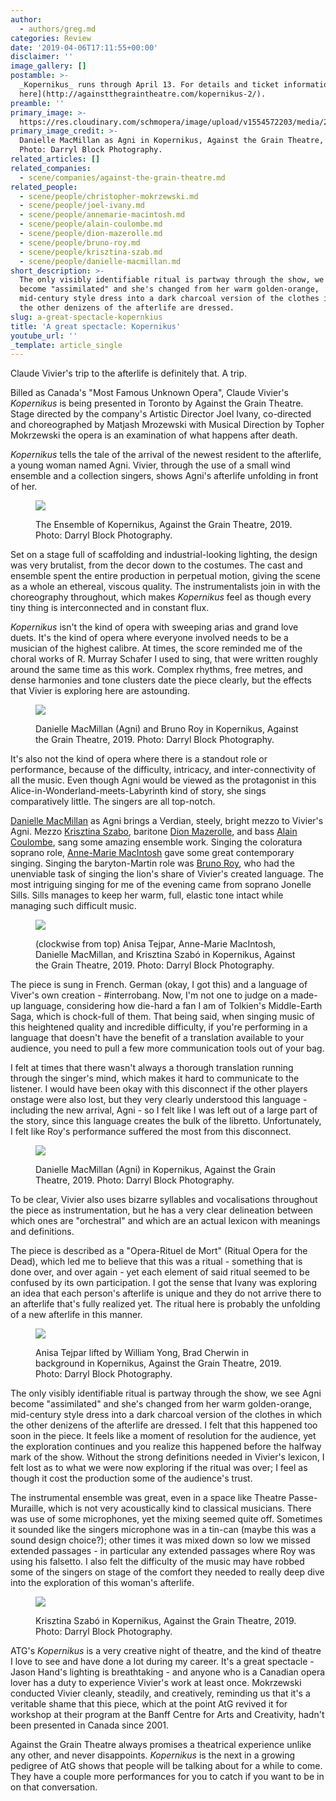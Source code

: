 ```yaml
---
author:
  - authors/greg.md
categories: Review
date: '2019-04-06T17:11:55+00:00'
disclaimer: ''
image_gallery: []
postamble: >-
  _Kopernikus_ runs through April 13. For details and ticket information, [click
  here](http://againstthegraintheatre.com/kopernikus-2/).
preamble: ''
primary_image: >-
  https://res.cloudinary.com/schmopera/image/upload/v1554572203/media/2019/04/sq190403_ATG_KOPERNIKUS_703.jpg
primary_image_credit: >-
  Danielle MacMillan as Agni in Kopernikus, Against the Grain Theatre, 2019.
  Photo: Darryl Block Photography.
related_articles: []
related_companies:
  - scene/companies/against-the-grain-theatre.md
related_people:
  - scene/people/christopher-mokrzewski.md
  - scene/people/joel-ivany.md
  - scene/people/annemarie-macintosh.md
  - scene/people/alain-coulombe.md
  - scene/people/dion-mazerolle.md
  - scene/people/bruno-roy.md
  - scene/people/krisztina-szab.md
  - scene/people/danielle-macmillan.md
short_description: >-
  The only visibly identifiable ritual is partway through the show, we see Agni
  become "assimilated" and she's changed from her warm golden-orange,
  mid-century style dress into a dark charcoal version of the clothes in which
  the other denizens of the afterlife are dressed.
slug: a-great-spectacle-kopernkius
title: 'A great spectacle: Kopernikus'
youtube_url: ''
_template: article_single
---
```


Claude Vivier's trip to the afterlife is definitely that. A trip.

Billed as Canada's "Most Famous Unknown Opera", Claude Vivier's _Kopernikus_ is being presented in Toronto by Against the Grain Theatre. Stage directed by the company's Artistic Director Joel Ivany, co-directed and choreographed by Matjash Mrozewski with Musical Direction by Topher Mokrzewski the opera is an examination of what happens after death.

_Kopernikus_ tells the tale of the arrival of the newest resident to the afterlife, a young woman named Agni. Vivier, through the use of a small wind ensemble and a collection singers, shows Agni's afterlife unfolding in front of her.

<figure data-type="image">

![](https://res.cloudinary.com/schmopera/image/upload/v1554572278/media/2019/04/190403_ATG_KOPERNIKUS_356.jpg)

<figcaption>The Ensemble of Kopernikus, Against the Grain Theatre, 2019. Photo: Darryl Block Photography.</figcaption>

</figure>

Set on a stage full of scaffolding and industrial-looking lighting, the design was very brutalist, from the decor down to the costumes. The cast and ensemble spent the entire production in perpetual motion, giving the scene as a whole an ethereal, viscous quality. The instrumentalists join in with the choreography throughout, which makes _Kopernikus_ feel as though every tiny thing is interconnected and in constant flux.

_Kopernikus_ isn't the kind of opera with sweeping arias and grand love duets. It's the kind of opera where everyone involved needs to be a musician of the highest calibre. At times, the score reminded me of the choral works of R. Murray Schafer I used to sing, that were written roughly around the same time as this work. Complex rhythms, free metres, and dense harmonies and tone clusters date the piece clearly, but the effects that Vivier is exploring here are astounding.

<figure data-type="image">

![](https://res.cloudinary.com/schmopera/image/upload/v1554572341/media/2019/04/190403_ATG_KOPERNIKUS_681.jpg)

<figcaption>Danielle MacMillan (Agni) and Bruno Roy in Kopernikus, Against the Grain Theatre, 2019. Photo: Darryl Block Photography.</figcaption>

</figure>

It's also not the kind of opera where there is a standout role or performance, because of the difficulty, intricacy, and inter-connectivity of all the music. Even though Agni would be viewed as the protagonist in this Alice-in-Wonderland-meets-Labyrinth kind of story, she sings comparatively little. The singers are all top-notch.

[Danielle MacMillan](/scene/people/danielle-macmillan/) as Agni brings a Verdian, steely, bright mezzo to Vivier's Agni. Mezzo [Krisztina Szabo](/scene/people/krisztina-szabo/), baritone [Dion Mazerolle](/scene/people/dion-mazerolle/), and bass [Alain Coulombe](/scene/people/alain-coulombe/), sang some amazing ensemble work. Singing the coloratura soprano role, [Anne-Marie MacIntosh](/scene/people/anne-marie-macintosh/) gave some great contemporary singing. Singing the baryton-Martin role was [Bruno Roy](/scene/people/bruno-roy/), who had the unenviable task of singing the lion's share of Vivier's created language. The most intriguing singing for me of the evening came from soprano Jonelle Sills. Sills manages to keep her warm, full, elastic tone intact while managing such difficult music.

<figure data-type="image">

![](https://res.cloudinary.com/schmopera/image/upload/v1554572383/media/2019/04/190403_ATG_KOPERNIKUS_865.jpg)

<figcaption>(clockwise from top) Anisa Tejpar, Anne-Marie MacIntosh, Danielle MacMillan, and Krisztina Szabó in Kopernikus, Against the Grain Theatre, 2019. Photo: Darryl Block Photography.</figcaption>

</figure>

The piece is sung in French. German (okay, I got this) and a language of Viver's own creation - #interrobang. Now, I'm not one to judge on a made-up language, considering how die-hard a fan I am of Tolkien's Middle-Earth Saga, which is chock-full of them. That being said, when singing music of this heightened quality and incredible difficulty, if you're performing in a language that doesn't have the benefit of a translation available to your audience, you need to pull a few more communication tools out of your bag.

I felt at times that there wasn't always a thorough translation running through the singer's mind, which makes it hard to communicate to the listener. I would have been okay with this disconnect if the other players onstage were also lost, but they very clearly understood this language - including the new arrival, Agni - so I felt like I was left out of a large part of the story, since this language creates the bulk of the libretto. Unfortunately, I felt like Roy's performance suffered the most from this disconnect.

<figure data-type="image">

![](https://res.cloudinary.com/schmopera/image/upload/v1554572461/media/2019/04/190403_ATG_KOPERNIKUS_203.jpg)

<figcaption>Danielle MacMillan (Agni) in Kopernikus, Against the Grain Theatre, 2019. Photo: Darryl Block Photography.</figcaption>

</figure>

To be clear, Vivier also uses bizarre syllables and vocalisations throughout the piece as instrumentation, but he has a very clear delineation between which ones are "orchestral" and which are an actual lexicon with meanings and definitions.

The piece is described as a "Opera-Rituel de Mort" (Ritual Opera for the Dead), which led me to believe that this was a ritual - something that is done over, and over again - yet each element of said ritual seemed to be confused by its own participation. I got the sense that Ivany was exploring an idea that each person's afterlife is unique and they do not arrive there to an afterlife that's fully realized yet. The ritual here is probably the unfolding of a new afterlife in this manner.

<figure data-type="image">

![](https://res.cloudinary.com/schmopera/image/upload/v1554572488/media/2019/04/190403_ATG_KOPERNIKUS_1198.jpg)

<figcaption>Anisa Tejpar lifted by William Yong, Brad Cherwin in background in Kopernikus, Against the Grain Theatre, 2019. Photo: Darryl Block Photography.</figcaption>

</figure>

The only visibly identifiable ritual is partway through the show, we see Agni become "assimilated" and she's changed from her warm golden-orange, mid-century style dress into a dark charcoal version of the clothes in which the other denizens of the afterlife are dressed. I felt that this happened too soon in the piece. It feels like a moment of resolution for the audience, yet the exploration continues and you realize this happened before the halfway mark of the show. Without the strong definitions needed in Vivier's lexicon, I felt lost as to what we were now exploring if the ritual was over; I feel as though it cost the production some of the audience's trust.

The instrumental ensemble was great, even in a space like Theatre Passe-Muraille, which is not very acoustically kind to classical musicians. There was use of some microphones, yet the mixing seemed quite off. Sometimes it sounded like the singers microphone was in a tin-can (maybe this was a sound design choice?); other times it was mixed down so low we missed extended passages - in particular any extended passages where Roy was using his falsetto. I also felt the difficulty of the music may have robbed some of the singers on stage of the comfort they needed to really deep dive into the exploration of this woman's afterlife.

<figure data-type="image">

![](https://res.cloudinary.com/schmopera/image/upload/v1554572514/media/2019/04/190403_ATG_KOPERNIKUS_948.jpg)

<figcaption>Krisztina Szabó in Kopernikus, Against the Grain Theatre, 2019. Photo: Darryl Block Photography.</figcaption>

</figure>

ATG's _Kopernikus_ is a very creative night of theatre, and the kind of theatre I love to see and have done a lot during my career. It's a great spectacle - Jason Hand's lighting is breathtaking - and anyone who is a Canadian opera lover has a duty to experience Vivier's work at least once. Mokrzewski conducted Vivier cleanly, steadily, and creatively, reminding us that it's a veritable shame that this piece, which at the point AtG revived it for workshop at their program at the Banff Centre for Arts and Creativity, hadn't been presented in Canada since 2001.

Against the Grain Theatre always promises a theatrical experience unlike any other, and never disappoints. _Kopernikus_ is the next in a growing pedigree of AtG shows that people will be talking about for a while to come. They have a couple more performances for you to catch if you want to be in on that conversation.
